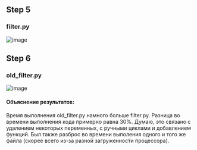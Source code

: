 ## Step 5
### filter.py
![image](https://user-images.githubusercontent.com/49625815/142735873-842f1ac3-ea60-4a95-b704-148b5ba3ded9.png)
## Step 6
### old_filter.py
![image](https://user-images.githubusercontent.com/49625815/142735983-ae0ffbc9-c944-4d07-aaac-3f3f212def0c.png)
#### Объяснение результатов: 
Время выполнения old_filter.py намного больше filter.py.
Разница во времени выполнения кода примерно равна 30%. Думаю, это связано с удалением некоторых переменных, с ручными циклами и добавлением функций.
Был также разброс во времени выполения одного и того же файла (скорее всего из-за разной загруженности процессора). 
